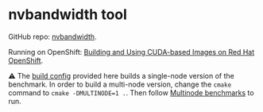 # nvbandwidth tool

GitHub repo: [nvbandwidth](https://github.com/NVIDIA/nvbandwidth.git).

Running on OpenShift: [Building and Using CUDA-based Images on Red Hat OpenShift](../build-container-images.md).

:warning: The [build config](nvbandwidth-build.yml) provided here builds a single-node version of the benchmark.
In order to build a multi-node version, change the `cmake` command to `cmake -DMULTINODE=1 .`.
Then follow [Multinode benchmarks](https://github.com/NVIDIA/nvbandwidth?tab=readme-ov-file#multinode-benchmarks) to run.
